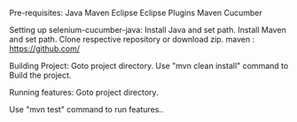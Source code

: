 Pre-requisites:
Java
Maven
Eclipse
Eclipse Plugins
Maven
Cucumber


Setting up selenium-cucumber-java:
Install Java and set path.
Install Maven and set path.
Clone respective repository or download zip.
maven : https://github.com/

Building Project:
Goto project directory.
Use "mvn clean install" command to Build the project.


Running features:
Goto project directory.

Use "mvn test" command to run features..
